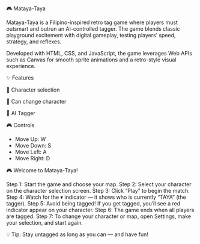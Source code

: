🎮 Mataya-Taya

Mataya-Taya is a Filipino-inspired retro tag game where players must outsmart and outrun an AI-controlled tagger. The game blends classic playground excitement with digital gameplay, testing players’ speed, strategy, and reflexes.

Developed with HTML, CSS, and JavaScript, the game leverages Web APIs such as Canvas for smooth sprite animations and a retro-style visual experience.

 ✨ Features

🧍 Character selection

🔄 Can change character

 🤖 AI Tagger

 🎮 Controls
- Move Up: W  
- Move Down: S  
- Move Left: A  
- Move Right: D  

🎮 Welcome to Mataya-Taya!

Step 1: Start the game and choose your map.
Step 2: Select your character on the character selection screen.
Step 3: Click “Play” to begin the match.
Step 4: Watch for the ▾ indicator — it shows who is currently “TAYA” (the tagger).
Step 5: Avoid being tagged! If you get tagged, you’ll see a red indicator appear on your character.
Step 6: The game ends when all players are tagged.
Step 7: To change your character or map, open Settings, make your selection, and start again.

💡 Tip: Stay untagged as long as you can — and have fun!

